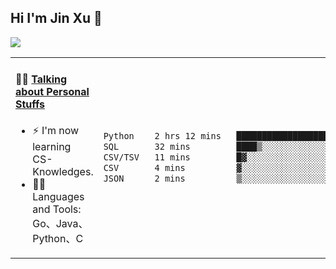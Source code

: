 
## Hi I'm Jin Xu 👋
![](https://komarev.com/ghpvc/?username=jiayouxujin&color=brightgreen&label=PROFILE+VIEWS)



<table align="center">
<tr>
<td valign="top" width="60%">

#### 🏋️‍♀️ <a href="https://github.com/jiayouxujin" target="_blank">Talking about Personal Stuffs</a>
<!-- recent_releases starts -->

- ⚡  I'm now learning CS-Knowledges.  
- 🏊‍♂️ Languages and Tools: Go、Java、Python、C
<!-- recent_releases ends -->
</td>
<td>
 
<!--START_SECTION:waka-->

```txt
Python    2 hrs 12 mins   ██████████████████░░░░░░░   72.07 %
SQL       32 mins         ████▒░░░░░░░░░░░░░░░░░░░░   17.58 %
CSV/TSV   11 mins         █▓░░░░░░░░░░░░░░░░░░░░░░░   06.24 %
CSV       4 mins          ▓░░░░░░░░░░░░░░░░░░░░░░░░   02.40 %
JSON      2 mins          ▒░░░░░░░░░░░░░░░░░░░░░░░░   01.47 %
```

<!--END_SECTION:waka-->
 
</td>
</tr>
</table>





